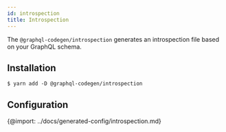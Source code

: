 ```yaml
---
id: introspection
title: Introspection
---
```


The `@graphql-codegen/introspection` generates an introspection file based on your GraphQL schema.

## Installation

    $ yarn add -D @graphql-codegen/introspection

## Configuration

{@import: ../docs/generated-config/introspection.md}
